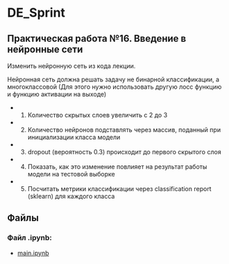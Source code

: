 # DE_Sprint

## Практическая работа №16. Введение в нейронные сети

Изменить нейронную сеть из кода лекции.

Нейронная сеть должна решать задачу не бинарной классификации, а многоклассовой (Для этого нужно использовать другую лосс функцию и функцию активации на выходе)

-	1. Количество скрытых слоев увеличить с 2 до 3

-	2. Количество нейронов подставлять через массив, поданный при инициализации класса модели

-	3. dropout (вероятность 0.3) происходит до первого скрытого слоя

-	4. Показать, как это изменение повлияет на результат работы модели на тестовой выборке

-	5. Посчитать метрики классификации через classification report (sklearn) для каждого класса


## Файлы

### Файл .ipynb:

* [main.ipynb](./main.ipynb)
